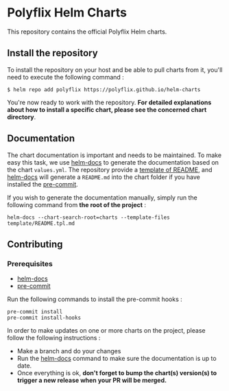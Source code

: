 # Polyflix Helm Charts

This repository contains the official Polyflix Helm charts.

## Install the repository

To install the repository on your host and be able to pull charts from it, you'll need to execute the following command : 

```shell
$ helm repo add polyflix https://polyflix.github.io/helm-charts
```

You're now ready to work with the repository. **For detailed explanations about how to install a specific chart, please see the concerned chart directory**.

## Documentation

The chart documentation is important and needs to be maintained. To make easy this task, we use [helm-docs](https://github.com/norwoodj/helm-docs) to generate the documentation based on the chart `values.yml`. The repository provide a [template of README](./template/README.tpl.md), and [helm-docs](https://github.com/norwoodj/helm-docs) will generate a `README.md` into the chart folder if you have installed the [pre-commit](https://pre-commit.com/#install).

If you wish to generate the documentation manually, simply run the following command from **the root of the project** :

```shell
helm-docs --chart-search-root=charts --template-files template/README.tpl.md
```

## Contributing

### Prerequisites

- [helm-docs](https://github.com/norwoodj/helm-docs)
- [pre-commit](https://pre-commit.com/#install)

Run the following commands to install the pre-commit hooks : 

```shell
pre-commit install
pre-commit install-hooks
```

In order to make updates on one or more charts on the project, please follow the following instructions :

- Make a branch and do your changes
- Run the [helm-docs](https://github.com/norwoodj/helm-docs) command to make sure the documentation is up to date.
- Once everything is ok, **don't forget to bump the chart(s) version(s) to trigger a new release when your PR will be merged.**
